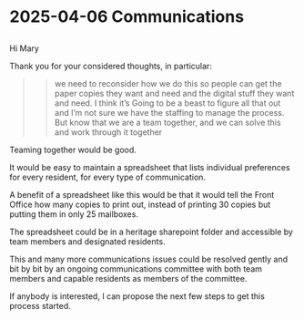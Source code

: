 # 2025-04-06 Communications

##

Hi Mary

Thank you for your considered thoughts, in particular:

>> we need to reconsider how we do this so people can get the paper copies they want and need and the digital stuff they want and need. I think it’s Going to be a beast to figure all that out and I’m not sure we have the staffing to manage the process. But know that we are a team together, and we can solve this and work through it together

Teaming together would be good. 

It would be easy to maintain a spreadsheet that lists individual preferences for every resident, for every type of communication.

A benefit of a spreadsheet like this would be that it would tell the Front Office how many copies to print out, instead of printing 30 copies but putting them in only 25 mailboxes. 

The spreadsheet could be in a heritage sharepoint folder and accessible by team members and designated residents. 

This and many more communications issues could be resolved gently and bit by bit by an ongoing communications committee with both team members and capable residents as members of the committee.

If anybody is interested, I can propose the next few steps to get this process started.